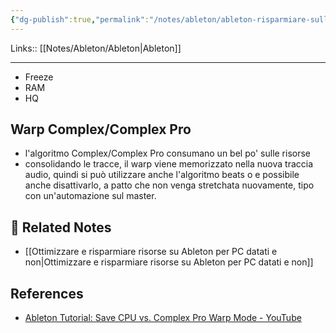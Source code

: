 ```yaml
---
{"dg-publish":true,"permalink":"/notes/ableton/ableton-risparmiare-sulle-risorse/"}
---
```


Links:: [[Notes/Ableton/Ableton\|Ableton]]

---

- Freeze
- RAM
- HQ

## Warp Complex/Complex Pro

- l'algoritmo Complex/Complex Pro consumano un bel po' sulle risorse
- consolidando le tracce, il warp viene memorizzato nella nuova traccia audio, quindi si può utilizzare anche l'algoritmo beats o e possibile anche disattivarlo, a patto che non venga stretchata nuovamente, tipo con un'automazione sul master. 




## 🔗 Related Notes

- [[Ottimizzare e risparmiare risorse su Ableton per PC datati e non\|Ottimizzare e risparmiare risorse su Ableton per PC datati e non]]

## References

- [Ableton Tutorial: Save CPU vs. Complex Pro Warp Mode - YouTube](https://www.youtube.com/watch?v=DC5NDS0wQco)


